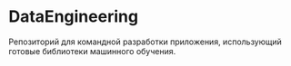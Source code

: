 # DataEngineering
Репозиторий для командной разработки приложения, использующий готовые библиотеки машинного обучения.
